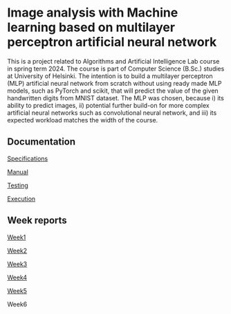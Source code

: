 # Image analysis with Machine learning based on multilayer perceptron artificial neural network

This is a project related to Algorithms and Artificial Intelligence Lab course in spring term 2024. The course is part of Computer Science (B.Sc.) studies at University of Helsinki. The intention is to build a multilayer perceptron (MLP) artificial neural network from scratch without using ready made MLP models, such as PyTorch and scikit, that will predict the value of the given handwritten digits from MNIST dataset. The MLP was chosen, because i) its ability to predict images, ii) potential further build-on for more complex artificial neural networks such as convolutional neural network, and iii) its expected workload matches the width of the course.

## Documentation

[Specifications](https://github.com/PlatinumFoxTail/AlgorithmsAI_Project/blob/main/documents/specifications.md)

[Manual](https://github.com/PlatinumFoxTail/MachineLearning_NeuralNetwork/blob/main/documents/manual.md)

[Testing](https://github.com/PlatinumFoxTail/MachineLearning_NeuralNetwork/blob/main/documents/testing_documentation.md)

[Execution](https://github.com/PlatinumFoxTail/MachineLearning_NeuralNetwork/blob/main/documents/execution.md)

## Week reports

[Week1](https://github.com/PlatinumFoxTail/AlgorithmsAI_Project/blob/main/documents/week_report_1.md)

[Week2](https://github.com/PlatinumFoxTail/MachineLearning_NeuralNetwork/blob/main/documents/week_report_2.md)

[Week3](https://github.com/PlatinumFoxTail/MachineLearning_NeuralNetwork/blob/main/documents/week_report_3.md)

[Week4](https://github.com/PlatinumFoxTail/MachineLearning_NeuralNetwork/blob/main/documents/week_report_4.md)

[Week5](https://github.com/PlatinumFoxTail/MachineLearning_NeuralNetwork/blob/main/documents/week_report_5.md)

Week6
